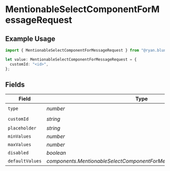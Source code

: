# MentionableSelectComponentForMessageRequest

## Example Usage

```typescript
import { MentionableSelectComponentForMessageRequest } from "@ryan.blunden/discord-sdk/models/components";

let value: MentionableSelectComponentForMessageRequest = {
  customId: "<id>",
};
```

## Fields

| Field                                                                   | Type                                                                    | Required                                                                | Description                                                             |
| ----------------------------------------------------------------------- | ----------------------------------------------------------------------- | ----------------------------------------------------------------------- | ----------------------------------------------------------------------- |
| `type`                                                                  | *number*                                                                | :heavy_check_mark:                                                      | N/A                                                                     |
| `customId`                                                              | *string*                                                                | :heavy_check_mark:                                                      | N/A                                                                     |
| `placeholder`                                                           | *string*                                                                | :heavy_minus_sign:                                                      | N/A                                                                     |
| `minValues`                                                             | *number*                                                                | :heavy_minus_sign:                                                      | N/A                                                                     |
| `maxValues`                                                             | *number*                                                                | :heavy_minus_sign:                                                      | N/A                                                                     |
| `disabled`                                                              | *boolean*                                                               | :heavy_minus_sign:                                                      | N/A                                                                     |
| `defaultValues`                                                         | *components.MentionableSelectComponentForMessageRequestDefaultValues*[] | :heavy_minus_sign:                                                      | N/A                                                                     |